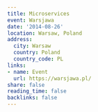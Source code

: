 ```yaml
---
title: Microservices
event: Warsjawa
date: '2014-08-26'
location: Warsaw, Poland
address:
  city: Warsaw
  country: Poland
  country_code: PL
links:
- name: Event
  url: https://warsjawa.pl/
share: false
reading_time: false
backlinks: false
---
```

